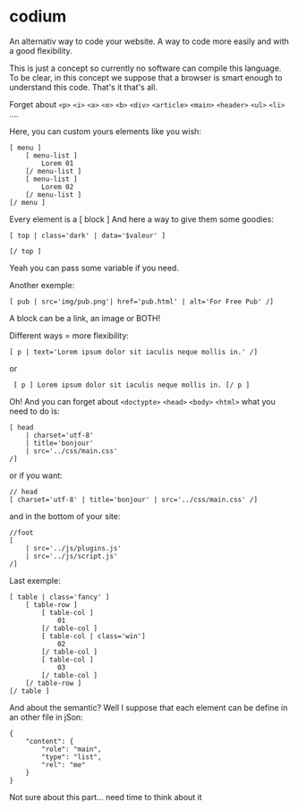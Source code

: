 codium
======
An alternativ way to code your website.
A way to code more easily and with a good flexibility.

This is just a concept so currently no software can compile this language.
To be clear, in this concept we suppose that a browser is smart enough to understand this code. That's it that's all.



Forget about `<p>` `<i>` `<a>` `<e>` `<b>` `<div>` `<article>` `<main>` `<header>` `<ul>` `<li>` ....

Here, you can custom yours elements like you wish:

    [ menu ]  
        [ menu-list ]  
            Lorem 01  
        [/ menu-list ]  
        [ menu-list ]  
            Lorem 02  
        [/ menu-list ]  
    [/ menu ]  

Every element is a [ block ]
And here a way to give them some goodies:
     
    [ top | class='dark' | data='$valeur' ]
    
    [/ top ]
    
Yeah you can pass some variable if you need.

Another exemple:

    [ pub | src='img/pub.png'| href='pub.html' | alt='For Free Pub' /]

A block can be a link, an image or BOTH!

Different ways = more flexibility:

    [ p | text='Lorem ipsum dolor sit iaculis neque mollis in.' /]
or   
     
     [ p ] Lorem ipsum dolor sit iaculis neque mollis in. [/ p ]


Oh! And you can forget about `<doctypte>` `<head>` `<body>` `<html>` 
what you need to do is:

    [ head
	    | charset='utf-8'
	    | title='bonjour'
	    | src='../css/main.css'
    /]

or if you want:

    // head
    [ charset='utf-8' | title='bonjour'	| src='../css/main.css' /]

and in the bottom of your site:

    //foot
    [
        | src='../js/plugins.js'
        | src='../js/script.js'
    /]

Last exemple:

    [ table | class='fancy' ]
        [ table-row ]
            [ table-col ]
                01
            [/ table-col ]
            [ table-col | class='win']
                02
            [/ table-col ]
            [ table-col ]
                03
            [/ table-col ]
        [/ table-row ]
    [/ table ]


And about the semantic?
Well I suppose that each element can be define in an other file in jSon:

    { 
        "content": {
            "role": "main",
            "type": "list",
            "rel": "me"
        }
    }

Not sure about this part... need time to think about it



    


